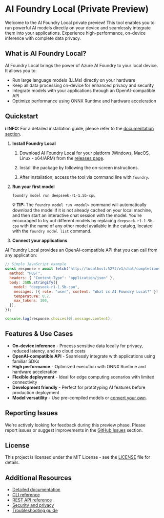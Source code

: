 # AI Foundry Local (Private Preview)

Welcome to the AI Foundry Local private preview! This tool enables you to run powerful AI models directly on your device and seamlessly integrate them into your applications. Experience high-performance, on-device inference with complete data privacy.

## What is AI Foundry Local?

AI Foundry Local brings the power of Azure AI Foundry to your local device. It allows you to:

- Run large language models (LLMs) directly on your hardware
- Keep all data processing on-device for enhanced privacy and security
- Integrate models with your applications through an OpenAI-compatible API
- Optimize performance using ONNX Runtime and hardware acceleration

## Quickstart

**ℹ️ INFO:** For a detailed installation guide, please refer to the [documentation section](./docs/README.md).

1. **Install Foundry Local**

   1. Download AI Foundry Local for your platform (Windows, MacOS, Linux - x64/ARM) from the [releases page](https://github.com/microsoft/Foundry-Local/releases).
   2. Install the package by following the on-screen instructions.

   3. After installation, access the tool via command line with `foundry`.

2. **Run your first model**

   ```bash
   foundry model run deepseek-r1-1.5b-cpu
   ```

   **💡 TIP:** The `foundry model run <model>` command will automatically download the model if it is not already cached on your local machine, and then start an interactive chat session with the model. You're encouraged to try out different models by replacing `deepseek-r1-1.5b-cpu` with the name of any other model available in the catalog, located with the `foundry model list` command.

3. **Connect your applications**

AI Foundry Local provides an OpenAI-compatible API that you can call from any application:

```javascript
// Simple JavaScript example
const response = await fetch("http://localhost:5272/v1/chat/completions", {
  method: "POST",
  headers: { "Content-Type": "application/json" },
  body: JSON.stringify({
    model: "deepseek-r1-1.5b-cpu",
    messages: [{ role: "user", content: "What is AI Foundry Local?" }],
    temperature: 0.7,
    max_tokens: 100,
  }),
});

console.log(response.choices[0].message.content);
```

## Features & Use Cases

- **On-device inference** - Process sensitive data locally for privacy, reduced latency, and no cloud costs
- **OpenAI-compatible API** - Seamlessly integrate with applications using familiar SDKs
- **High performance** - Optimized execution with ONNX Runtime and hardware acceleration
- **Flexible deployment** - Ideal for edge computing scenarios with limited connectivity
- **Development friendly** - Perfect for prototyping AI features before production deployment
- **Model versatility** - Use pre-compiled models or [convert your own](./docs/how-to/compile-models-for-foundry-local.md).

## Reporting Issues

We're actively looking for feedback during this preview phase. Please report issues or suggest improvements in the [GitHub Issues](https://github.com/microsoft/Foundry-Local/issues) section.

## License

This project is licensed under the MIT License - see the [LICENSE](LICENSE) file for details.

## Additional Resources

- [Detailed documentation](./docs/README.md)
- [CLI reference](./docs/reference/reference-cli.md)
- [REST API reference](./docs/reference/reference-rest.md)
- [Security and privacy](./docs/reference/reference-security-privacy.md)
- [Troubleshooting guide](./docs/reference/reference-troubleshooting.md)
